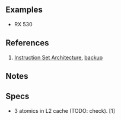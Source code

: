 
## Examples

* RX 530

## References

1. [Instruction Set Architecture](https://www.amd.com/system/files/TechDocs/gcn3-instruction-set-architecture.pdf), [backup](../pdf/AMD_gcn3_isa.pdf)

## Notes


## Specs

* 3 atomics in L2 cache (TODO: check). [1]

